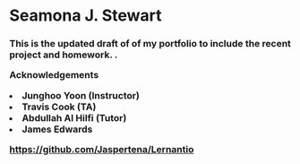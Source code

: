 <H1>Seamona J. Stewart







<h3>This is the updated draft of of my portfolio to include the recent project and homework. .

<br>

<b>Acknowledgements</b>


<li>Junghoo Yoon (Instructor)
<li>Travis Cook (TA)
<li>Abdullah Al Hilfi (Tutor)
<li>James Edwards
  
  https://github.com/Jaspertena/Lernantio


